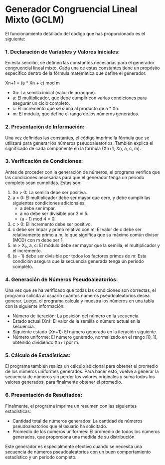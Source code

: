 # Generador Congruencial Lineal Mixto (GCLM)
El funcionamiento detallado del código que has proporcionado es el siguiente:

### 1. Declaración de Variables y Valores Iniciales:
En esta sección, se definen las constantes necesarias para el generador congruencial lineal mixto. Cada una de estas constantes tiene un propósito específico dentro de la fórmula matemática que define el generador:

Xn+1 = (a * Xn + c) mod m

- Xo: La semilla inicial (valor de arranque).
- a: El multiplicador, que debe cumplir con varias condiciones para asegurar un ciclo completo.
- c: El incremento que se suma al producto de a * Xn.
- m: El módulo, que define el rango de los números generados.

### 2. Presentación de Información:
Una vez definidas las constantes, el código imprime la fórmula que se utilizará para generar los números pseudoaleatorios. También explica el significado de cada componente en la fórmula (Xn+1, Xn, a, c, m).

### 3. Verificación de Condiciones:
Antes de proceder con la generación de números, el programa verifica que las condiciones necesarias para que el generador tenga un periodo completo sean cumplidas. Estas son:

1. Xo > 0: La semilla debe ser positiva.
2. a > 0: El multiplicador debe ser mayor que cero, y debe cumplir las siguientes condiciones adicionales:
   - a debe ser impar.
   - a no debe ser divisible por 3 ni 5.
   - (a - 1) mod 4 = 0.
3. c > 0: El incremento debe ser positivo.
4. c debe ser impar y primo relativo con m: El valor de c debe ser relativamente primo a m, lo que significa que su máximo común divisor (MCD) con m debe ser 1.
5. m > X₀, a, c: El módulo debe ser mayor que la semilla, el multiplicador y el incremento.
6. (a - 1) debe ser divisible por todos los factores primos de m: Esta condición asegura que la secuencia generada tenga un periodo completo.

### 4. Generación de Números Pseudoaleatorios:
Una vez que se ha verificado que todas las condiciones son correctas, el programa solicita al usuario cuántos números pseudoaleatorios desea generar. Luego, el programa calcula y muestra los números en una tabla con la siguiente información:

- Número de iteración: La posición del número en la secuencia.
- Estado actual (Xn): El valor de la semilla o número actual en la secuencia.
- Siguiente estado (Xn+1): El número generado en la iteración siguiente.
- Número uniforme: El número generado, normalizado en el rango [0, 1], obtenido dividiendo Xn+1 por m.

### 5. Cálculo de Estadísticas:
El programa también realiza un cálculo adicional para obtener el promedio de los números uniformes generados. Para hacer esto, vuelve a generar la secuencia de números sin perder los valores originales y suma todos los valores generados, para finalmente obtener el promedio.

### 6. Presentación de Resultados:
Finalmente, el programa imprime un resumen con las siguientes estadísticas:

- Cantidad total de números generados: La cantidad de números pseudoaleatorios que el usuario ha solicitado.
- Promedio de los números uniformes: El promedio de todos los números generados, que proporciona una medida de su distribución.

Este generador es especialmente efectivo cuando se necesita una secuencia de números pseudoaleatorios con un buen comportamiento estadístico y un periodo completo.
